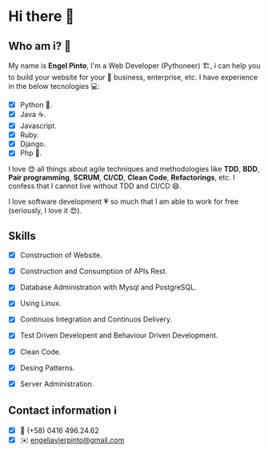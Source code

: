 # Hi there 👋

## Who am i? 🙂

My name is **Engel Pinto**, I'm a Web Developer (Pythoneer) 🏗️, i can help you to build your website for your 🏢 business, enterprise, etc.
I have experience in the below tecnologies 💻:  

- [x] Python 🐍.  
- [x] Java ☕.  
- [x] Javascript.  
- [x] Ruby.
- [x] Django.
- [x] Php 🐘. 

I love 😍 all things about agile techniques and methodologies like **TDD**, **BDD**, **Pair programming**, **SCRUM**, **CI/CD**, **Clean Code**, **Refactorings**, etc. I confess that I cannot live without TDD and CI/CD 😄.

I love software development 💗 so much that I am able to work for free (seriously, I love it 😍).

## Skills  

- [x] Construction of Website.
- [x] Construction and Consumption of APIs Rest.  
- [x] Database Administration with Mysql and PostgreSQL.  
- [x] Using Linux. 
- [x] Continuos Integration and Continuos Delivery.  
- [x] Test Driven Developent and Behaviour Driven Development. 
- [x] Clean Code.  
- [x] Desing Patterns.
- [x] Server Administration. 


## Contact information ℹ️  

- [x] 📱 (+58) 0416 496.24.62
- [x] ✉️ engeljavierpinto@gmail.com
